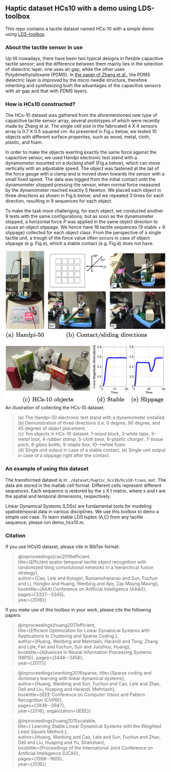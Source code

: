﻿## Haptic dataset HCs10 with a demo using LDS-toolbox

This repo contains a tactile dataset named HCs-10 with a simple demo using [LDS-toolbox](https://github.com/huangwb/LDS-toolbox).

### About the tactile sensor in use

Up till nowadays, there have been two typical designs in flexible capacitive tactile sensor; and the difference between them mainly lies in the selection of dielectric layer: one uses air gap, while the other uses Polydimethylsiloxane (PDMS). In [the paper of Zhang et al.](https://link.springer.com/chapter/10.1007/978-981-10-5230-9_31), the PDMS dielectric layer is improved by the micro needle structure, therefore inheriting and synthesizing both the advantages of the capacitive sensors with air gap and that with PDMS layers. 

### How is HCs10 constructed?

The HCs-10 dataset was gathered from the aforementioned new type of capacitive tactile sensor array, several prototypes of which were recently made by Zhang et al. The single cell size in the fabricated 4 X 4 sensors array is 0.7 X 0.5 squared cm. As presented in Fig.c below, we tested 10 objects with different surface properties, such as wood, metal, cloth, plastic, and foam. 

In order to make the objects exerting exactly the same force against the capacitive sensor, we used Handpi electronic test stand with a dynamometer mounted on a docking shelf (Fig.a below), which can move vertically with an adjustable speed. The object was fastened at the tail of the force gauge with a clamp and is moved down towards the sensor with a small fixed speed. The data was logged from the initial contact until the dynamometer stopped pressing the sensor, when normal force measured by the dynamometer reached exactly 5 Newton. We placed each object in three directions as shown in Fig.b below; and we repeated 3 times for each direction, resulting in 9 sequences for each object. 

To make the task more challenging, for each object, we conducted another 9 tests with the same configurations; but as soon as the dynamometer stopped, a horizontal force *P* was applied in the same object direction to cause an object slippage. We hence have 18 tactile sequences (9 stable + 9 slippage) collected for each object class. From the perspective of a single tactile unit, a trough of the force value often occurs in case of object slippage (e.g. Fig.e), which a stable contact (e.g. Fig.d) does not have.


![hcs10 collection illustration](./dataset/haptic_hcs10/hcs10-collection.jpeg)   
An illustration of collecting the HCs-10 dataset:

>(a) The Handpi-50 electronic test stand with a dynamometer installed.   
>(b) Demonstration of three directions (i.e. 0 degree, 90 degree, and 45 degree) of object placement.   
>(c) Ten objects in HCs-10 dataset: 1-*wood block*, 2-*white tape*, 3-*metal lock*, 4-*rubber stamp*, 5-*cloth bear*, 6-*plastic charger*, 7-*tissue pack*, 8-*glass bottle*, 9-*staple box*, 10-*white foam.   
>(d) Single unit output in case of a stable contact. (e) Single unit output in case of a slippage right after the contact.

### An example of using this dataset

The transformed dataset is in ```./dataset/haptic_hcs10/hcs10-trans.mat```. The data are stored in the matlab cell format. Different cells represent different sequences. Each sequence is restored by the *s* X *t* matrix, where *s* and *t* are the spatial and temporal dimensions, respectively.

Linear Dynamical Systems (LDSs) are fundamental tools for modeling spatiotemporal data in various disciplines. We use this toolbox to demo a simple use case. To learn stable LDS tuples (A,C) from any tactile sequence, please run demo_hcs10.m.


### Citation

If you use HCs10 dataset, please cite in BibTex format:

>@inproceedings{cao2016efficient,  
  title={Efficient spatio-temporal tactile object recognition with randomized tiling   convolutional networks in a hierarchical fusion strategy},  
  author={Cao, Lele and Kotagiri, Ramamohanarao and Sun, Fuchun and Li, Hongbo and Huang, Wenbing and Aye, Zay Maung Maung},  
  booktitle={AAAI Conference on Artificial Intelligence (AAAI)},  
  pages={3337--3345},  
  year={2016}}

If you make use of this toolbox in your work, please cite the following papers:

   >@inproceedings{huang2017efficient,   
         title={Efficient Optimization for Linear Dynamical Systems with Applications to Clustering and Sparse Coding.},   
         author={Huang, Wenbing and Mehrtash, Harandi and Tong, Zhang and Lijie, Fan and Fuchun, Sun and Junzhou, Huang},   
         booktitle={Advances in Neural Information Processing Systems (NIPS)}, 
         pages={3446--3456},   
         year={2017}} 

   >@inproceedings{wenbing2016sparse, 
         title={Sparse coding and dictionary learning with linear dynamical systems},   
         author={Huang, Wenbing and Sun, Fuchun and Cao, Lele and Zhao, Deli and Liu, Huaping and Harandi, Mehrtash},   
         booktitle={IEEE Conference on Computer Vision and Pattern Recognition (CVPR)},   
         pages={3938--3947},   
         year={2016}, 
         organization={IEEE}} 

   >@inproceedings{huang2015scalable,   
         title={ Learning Stable Linear Dynamical Systems with the Weighted Least Square Method.},   
         author={Huang, Wenbing and Cao, Lele and Sun, Fuchun and Zhao, Deli and Liu, Huaping and Yu, Shanshan},   
         booktitle={Proceedings of the International Joint Conference on Artificial Intelligence (IJCAI)},   
         pages={1599--1605},   
         year={2016}}


